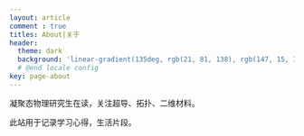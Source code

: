 ```yaml
---
layout: article
comment : true
titles: About|关于
header:
  theme: dark
  background: 'linear-gradient(135deg, rgb(21, 81, 138), rgb(147, 15, 131))'
  # @end locale config
key: page-about
---
```




凝聚态物理研究生在读，关注超导、拓扑、二维材料。

此站用于记录学习心得，生活片段。



